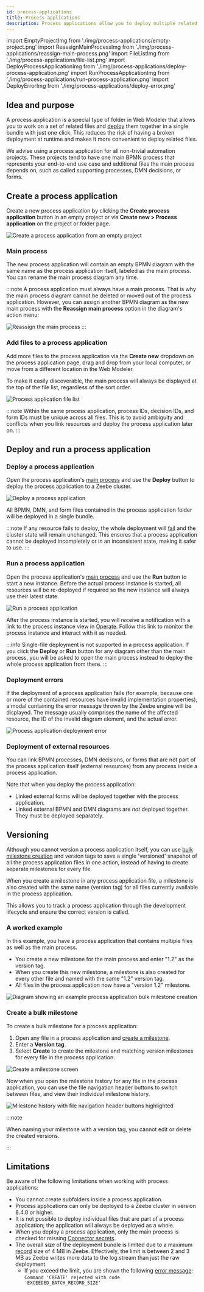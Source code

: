 ```yaml
---
id: process-applications
title: Process applications
description: Process applications allow you to deploy multiple related files together in a single bundle.
---
```


import EmptyProjectImg from './img/process-applications/empty-project.png'
import ReassignMainProcessImg from './img/process-applications/reassign-main-process.png'
import FileListImg from './img/process-applications/file-list.png'
import DeployProcessApplicationImg from './img/process-applications/deploy-process-application.png'
import RunProcessApplicationImg from './img/process-applications/run-process-application.png'
import DeployErrorImg from './img/process-applications/deploy-error.png'

## Idea and purpose

A process application is a special type of folder in Web Modeler that allows you to work on a set of related files and
[deploy](#deploy-and-run-a-process-application) them together in a single bundle with just one click.
This reduces the risk of having a broken deployment at runtime and makes it more convenient to deploy related files.

We advise using a process application for all non-trivial automation projects.
These projects tend to have one main BPMN process that represents your end-to-end use case and additional files the
main process depends on, such as called supporting processes, DMN decisions, or forms.

## Create a process application

Create a new process application by clicking the **Create process application** button in an empty project or via
**Create new > Process application** on the project or folder page.

<p><img src={EmptyProjectImg} alt="Create a process application from an empty project" /></p>

### Main process

The new process application will contain an empty BPMN diagram with the same name as the process application itself, labeled as the main process. You can rename the main process diagram any time.

:::note
A process application must always have a main process.
That is why the main process diagram cannot be deleted or moved out of the process application.
However, you can assign another BPMN diagram as the new main process with the **Reassign main process** option in the
diagram's action menu:

<img src={ReassignMainProcessImg} alt="Reassign the main process" />
:::

### Add files to a process application

Add more files to the process application via the **Create new** dropdown on the process application page, drag and drop
from your local computer, or move from a different location in the Web Modeler.

To make it easily discoverable, the main process will always be displayed at the top of the file list, regardless of the sort order.

<p><img src={FileListImg} alt="Process application file list" /></p>

:::note
Within the same process application, process IDs, decision IDs, and form IDs must be unique across all files.
This is to avoid ambiguity and conflicts when you link resources and deploy the process application later on.
:::

## Deploy and run a process application

### Deploy a process application

Open the process application's [main process](#main-process) and use the **Deploy** button to deploy the process application to a Zeebe cluster.

<p><img src={DeployProcessApplicationImg} alt="Deploy a process application" /></p>

All BPMN, DMN, and form files contained in the process application folder will be deployed in a single bundle.

:::note
If any resource fails to deploy, the whole deployment will [fail](#deployment-errors) and the cluster state will remain unchanged.
This ensures that a process application cannot be deployed incompletely or in an inconsistent state, making it safer to use.
:::

### Run a process application

Open the process application's [main process](#main-process) and use the **Run** button to start a new instance.
Before the actual process instance is started, all resources will be re-deployed if required so the new instance
will always use their latest state.

<p><img src={RunProcessApplicationImg} alt="Run a process application" /></p>

After the process instance is started, you will receive a notification with a link to the process instance view in
[Operate](../../operate/operate-introduction.md).
Follow this link to monitor the process instance and interact with it as needed.

:::info
Single-file deployment is not supported in a process application.
If you click the **Deploy** or **Run** button for any diagram other than the main process, you will be asked to open the
main process instead to deploy the whole process application from there.
:::

### Deployment errors

If the deployment of a process application fails (for example, because one or more of the contained resources have invalid
implementation properties), a modal containing the error message thrown by the Zeebe engine will be displayed.
The message usually comprises the name of the affected resource, the ID of the invalid diagram element, and the actual error.

<p><img src={DeployErrorImg} style={{width: 680}} alt="Process application deployment error" /></p>

### Deployment of external resources

You can link BPMN processes, DMN decisions, or forms that are not part of the process application itself (external
resources) from any process inside a process application.

Note that when you deploy the process application:

- Linked external forms will be deployed together with the process application.
- Linked external BPMN and DMN diagrams are _not_ deployed together. They must be deployed separately.

## Versioning

Although you cannot version a process application itself, you can use [bulk milestone creation](milestones.md#bulk-milestone-creation) and version tags to save a single 'versioned' snapshot of all the process application files in one action, instead of having to create separate milestones for every file.

When you create a milestone in any process application file, a milestone is also created with the same name (version tag) for all files currently available in the process application.

This allows you to track a process application through the development lifecycle and ensure the correct version is called.

### A worked example

In this example, you have a process application that contains multiple files as well as the main process.

- You create a new milestone for the main process and enter "1.2" as the version tag.
- When you create this new milestone, a milestone is also created for every other file and named with the same "1.2" version tag.
- All files in the process application now have a "version 1.2" milestone.

![Diagram showing an example process application bulk milestone creation](img/process-applications/process-application-milestone-diagram.png)

### Create a bulk milestone

To create a bulk milestone for a process application:

1. Open any file in a process application and [create a milestone](milestones.md#create-a-milestone).
1. Enter a **Version tag**.
1. Select **Create** to create the milestone and matching version milestones for every file in the process application.

![Create a milestone screen](img/milestones/web-modeler-milestone-create-versioned-milestone-highlight.png)

Now when you open the milestone history for any file in the process application, you can use the file navigation header buttons to switch between files, and view their individual milestone history.

![Milestone history with file navigation header buttons highlighted](img/milestones/web-modeler-milestone-compare-process-application-files-highlight.png)

:::note

When naming your milestone with a version tag, you cannot edit or delete the created versions.

:::

## Limitations

Be aware of the following limitations when working with process applications:

- You cannot create subfolders inside a process application.
- Process applications can only be deployed to a Zeebe cluster in version 8.4.0 or higher.
- It is not possible to deploy individual files that are part of a process application; the application will always be deployed as a whole.
- When you deploy a process application, only the main process is checked for missing [Connector secrets](../../console/manage-clusters/manage-secrets.md).
- The overall size of the deployment bundle is limited due to a maximum [record](../../zeebe/technical-concepts/internal-processing.md) size of 4 MB in Zeebe.
  Effectively, the limit is between 2 and 3 MB as Zeebe writes more data to the log stream than just the raw deployment.
  - If you exceed the limit, you are shown the following [error message](#deployment-errors):  
    `Command 'CREATE' rejected with code 'EXCEEDED_BATCH_RECORD_SIZE'`
